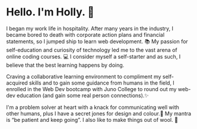 # Hello. I'm Holly. 👋 
I began my work life in hospitality. After many years in the industry, I became bored to death with corporate action plans and financial statements, so I jumped ship to learn web development. 📚 My passion for self-education and curiosity of technology led me to the vast arena of online coding courses. 💻  I consider myself a self-starter and as such, I believe that the best learning happens by doing.

Craving a collaborative learning environment to compliment my self-acquired skills and to gain some guidance from humans in the field, I enrolled in the Web Dev bootcamp with Juno College to round out my web-dev education (and gain some real person connections).✨ 

I'm a problem solver at heart with a knack for communicating well with other humans, plus I have a secret jones for design and colour.🌈 
My mantra is “be patient and keep going”. I also like to make things out of wool. 🧣

